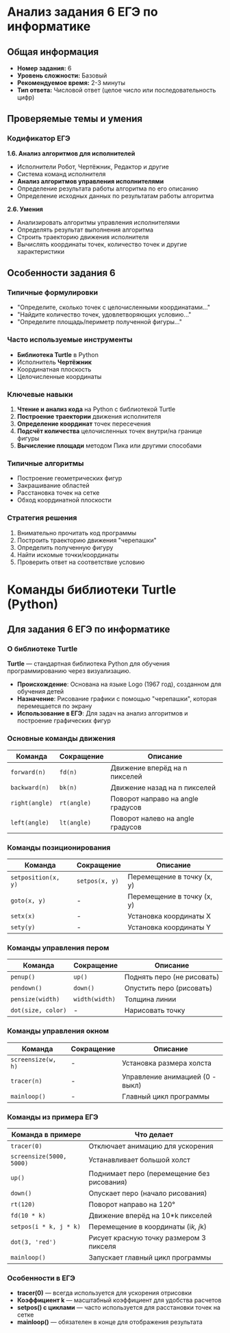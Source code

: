 # Анализ задания 6 ЕГЭ по информатике

## Общая информация

- **Номер задания:** 6
- **Уровень сложности:** Базовый
- **Рекомендуемое время:** 2-3 минуты
- **Тип ответа:** Числовой ответ (целое число или последовательность цифр)

## Проверяемые темы и умения

### Кодификатор ЕГЭ

**1.6. Анализ алгоритмов для исполнителей**

- Исполнители Робот, Чертёжник, Редактор и другие
- Система команд исполнителя
- **Анализ алгоритмов управления исполнителями**
- Определение результата работы алгоритма по его описанию
- Определение исходных данных по результатам работы алгоритма

**2.6. Умения**

- Анализировать алгоритмы управления исполнителями
- Определять результат выполнения алгоритма
- Строить траекторию движения исполнителя
- Вычислять координаты точек, количество точек и другие характеристики

## Особенности задания 6

### Типичные формулировки
- "Определите, сколько точек с целочисленными координатами..."
- "Найдите количество точек, удовлетворяющих условию..."
- "Определите площадь/периметр полученной фигуры..."

### Часто используемые инструменты
- **Библиотека Turtle** в Python
- Исполнитель **Чертёжник**
- Координатная плоскость
- Целочисленные координаты

### Ключевые навыки
1. **Чтение и анализ кода** на Python с библиотекой Turtle
2. **Построение траектории** движения исполнителя
3. **Определение координат** точек пересечения
4. **Подсчёт количества** целочисленных точек внутри/на границе фигуры
5. **Вычисление площади** методом Пика или другими способами

### Типичные алгоритмы
- Построение геометрических фигур
- Закрашивание областей
- Расстановка точек на сетке
- Обход координатной плоскости

### Стратегия решения
1. Внимательно прочитать код программы
2. Построить траекторию движения "черепашки"
3. Определить полученную фигуру
4. Найти искомые точки/координаты
5. Проверить ответ на соответствие условию


# Команды библиотеки Turtle (Python)
## Для задания 6 ЕГЭ по информатике

### О библиотеке Turtle
**Turtle** — стандартная библиотека Python для обучения программированию через визуализацию.  
- **Происхождение**: Основана на языке Logo (1967 год), созданном для обучения детей  
- **Назначение**: Рисование графики с помощью "черепашки", которая перемещается по экрану  
- **Использование в ЕГЭ**: Для задач на анализ алгоритмов и построение графических фигур  

### Основные команды движения

| Команда | Сокращение | Описание |
|---------|------------|-----------|
| `forward(n)` | `fd(n)` | Движение вперёд на n пикселей |
| `backward(n)` | `bk(n)` | Движение назад на n пикселей |
| `right(angle)` | `rt(angle)` | Поворот направо на angle градусов |
| `left(angle)` | `lt(angle)` | Поворот налево на angle градусов |

### Команды позиционирования

| Команда | Сокращение | Описание |
|---------|------------|-----------|
| `setposition(x, y)` | `setpos(x, y)` | Перемещение в точку (x, y) |
| `goto(x, y)` | - | Перемещение в точку (x, y) |
| `setx(x)` | - | Установка координаты X |
| `sety(y)` | - | Установка координаты Y |

### Команды управления пером

| Команда | Сокращение | Описание |
|---------|------------|-----------|
| `penup()` | `up()` | Поднять перо (не рисовать) |
| `pendown()` | `down()` | Опустить перо (рисовать) |
| `pensize(width)` | `width(width)` | Толщина линии |
| `dot(size, color)` | - | Нарисовать точку |

### Команды управления окном

| Команда | Сокращение | Описание |
|---------|------------|-----------|
| `screensize(w, h)` | - | Установка размера холста |
| `tracer(n)` | - | Управление анимацией (0 - выкл) |
| `mainloop()` | - | Главный цикл программы |

### Команды из примера ЕГЭ

| Команда в примере | Что делает |
|-------------------|------------|
| `tracer(0)` | Отключает анимацию для ускорения |
| `screensize(5000, 5000)` | Устанавливает большой холст |
| `up()` | Поднимает перо (перемещение без рисования) |
| `down()` | Опускает перо (начало рисования) |
| `rt(120)` | Поворот направо на 120° |
| `fd(10 * k)` | Движение вперёд на 10*k пикселей |
| `setpos(i * k, j * k)` | Перемещение в координаты (i*k, j*k) |
| `dot(3, 'red')` | Рисует красную точку размером 3 пикселя |
| `mainloop()` | Запускает главный цикл программы |

### Особенности в ЕГЭ
- **tracer(0)** — всегда используется для ускорения отрисовки  
- **Коэффициент k** — масштабный коэффициент для удобства расчетов  
- **setpos() с циклами** — часто используется для расстановки точек на сетке  
- **mainloop()** — обязателен в конце для отображения результата  